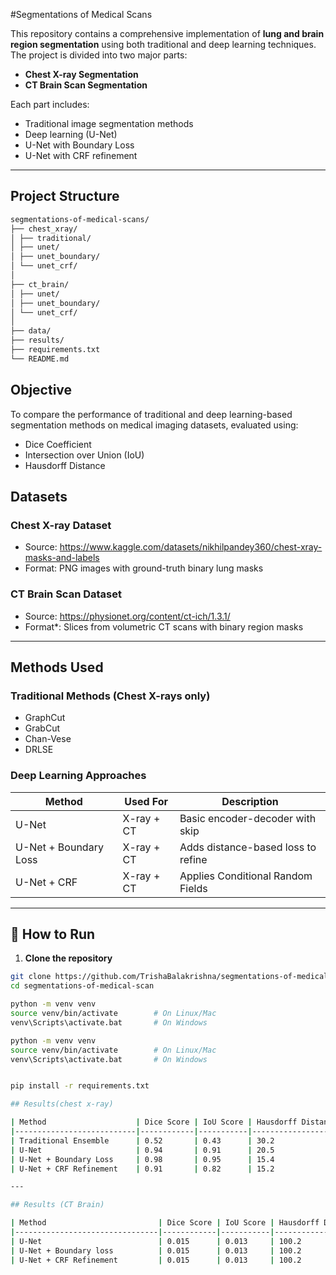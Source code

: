 #Segmentations of Medical Scans

This repository contains a comprehensive implementation of **lung and brain region segmentation** using both traditional and deep learning techniques. The project is divided into two major parts:
- **Chest X-ray Segmentation**
- **CT Brain Scan Segmentation**

Each part includes:
- Traditional image segmentation methods
- Deep learning (U-Net)
- U-Net with Boundary Loss
- U-Net with CRF refinement

---

## Project Structure
```bash
segmentations-of-medical-scans/
├── chest_xray/
│ ├── traditional/
│ ├── unet/
│ ├── unet_boundary/
│ └── unet_crf/
│
├── ct_brain/
│ ├── unet/
│ ├── unet_boundary/
│ └── unet_crf/
│
├── data/
├── results/
├── requirements.txt
└── README.md
```
## Objective

To compare the performance of traditional and deep learning-based segmentation methods on medical imaging datasets, evaluated using:
- Dice Coefficient
- Intersection over Union (IoU)
- Hausdorff Distance


## Datasets

### Chest X-ray Dataset
- Source: https://www.kaggle.com/datasets/nikhilpandey360/chest-xray-masks-and-labels
- Format: PNG images with ground-truth binary lung masks

### CT Brain Scan Dataset
- Source: https://physionet.org/content/ct-ich/1.3.1/
- Format*: Slices from volumetric CT scans with binary region masks

---
## Methods Used

### Traditional Methods (Chest X-rays only)
- GraphCut
- GrabCut
- Chan-Vese
- DRLSE

### Deep Learning Approaches
| Method                    | Used For      | Description |
|---------------------------|---------------|-------------|
| U-Net                     | X-ray + CT    | Basic encoder-decoder with skip   |                                                                      connections |
| U-Net + Boundary Loss     | X-ray + CT    | Adds distance-based loss to refine|                                                                            edges |
| U-Net + CRF               | X-ray + CT    | Applies Conditional Random Fields |                                                                  post-prediction |

---

## 🏁 How to Run

1. **Clone the repository**
```bash
git clone https://github.com/TrishaBalakrishna/segmentations-of-medical-scans.git
cd segmentations-of-medical-scan

python -m venv venv
source venv/bin/activate        # On Linux/Mac
venv\Scripts\activate.bat       # On Windows

python -m venv venv
source venv/bin/activate        # On Linux/Mac
venv\Scripts\activate.bat       # On Windows


pip install -r requirements.txt

## Results(chest x-ray)

| Method                    | Dice Score | IoU Score | Hausdorff Distance |
|---------------------------|------------|-----------|--------------------|
| Traditional Ensemble      | 0.52       | 0.43      | 30.2               |
| U-Net                     | 0.94       | 0.91      | 20.5               |
| U-Net + Boundary Loss     | 0.98       | 0.95      | 15.4               |
| U-Net + CRF Refinement    | 0.91       | 0.82      | 15.2               |

---

## Results (CT Brain)

| Method                         | Dice Score | IoU Score | Hausdorff Distance |
|--------------------------------|------------|-----------|--------------------|
| U-Net                          | 0.015      | 0.013     | 100.2              |
| U-Net + Boundary loss          | 0.015      | 0.013     | 100.2              |
| U-Net + CRF Refinement         | 0.015      | 0.013     | 100.2              |



